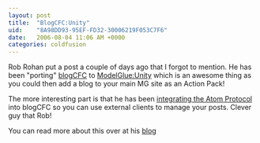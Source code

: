 ```yaml
---
layout: post
title:  "BlogCFC:Unity"
uid:	"8A98DD93-95EF-FD32-30006219F053C7F6"
date:   2006-08-04 11:06 AM +0000
categories: coldfusion
---
```

Rob Rohan put a post a couple of days ago that I forgot to mention. He has been "porting" <a href="http://ray.camdenfamily.com/projects/blogcfc/">blogCFC</a> to <a href="http://www.model-glue.com/">ModelGlue:Unity</a> which is an awesome thing as you could then add a blog to your main MG site as an Action Pack!

The more interesting part is that he has been <a href="http://thoth.robrohan.com/projects/BlogCFCAtom/">integrating the Atom Protocol</a> into blogCFC so you can use external clients to manage your posts. Clever guy that Rob!

You can read more about this over at his <a href="http://thoth.robrohan.com/client/index.cfm/2006/8/3/BlogCFCUnity">blog</a>